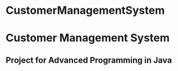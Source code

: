 # CustomerManagementSystem
# Customer Management System

## Project for Advanced Programming in Java
